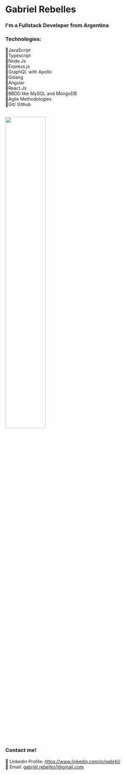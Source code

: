 <h1 >Gabriel Rebelles</h1>

<div>
<h3>I'm a Fullstack Developer from Argentina</h3>
</div>

###  Technologies:

<div>
📌JavaScript <br>
📌Typescript <br>
📌Node.Js <br>
📌Express.js <br>
📌GraphQL with Apollo <br>
📌Golang <br>
📌Angular <br>
📌React.Js <br>
📌BBDD like MySQL and MongoDB <br>
📌Agile Methodologies<br>
📌Git/ Github
</div>
<br>

<p align="left">
<a href="https://github.com/GabrielRebelles">
<img width="50%" src="https://github-readme-streak-stats.herokuapp.com?user=GabrielRebelles&theme=github-dark-blue&date_format=M%20j%5B%2C%20Y%5D&fire=DD2727" />
</a>
</p>

### Contact me!

📌 Linkedin Profile: https://www.linkedin.com/in/gabrbl/ 
<br>
📌 Email: gabriel.rebelles1@gmail.com


